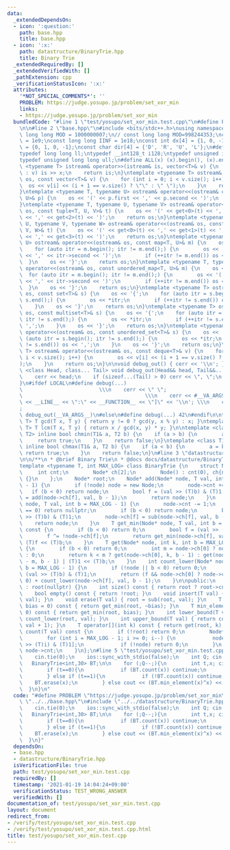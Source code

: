 ```yaml
---
data:
  _extendedDependsOn:
  - icon: ':question:'
    path: base.hpp
    title: base.hpp
  - icon: ':x:'
    path: datastructure/BinaryTrie.hpp
    title: Binary Trie
  _extendedRequiredBy: []
  _extendedVerifiedWith: []
  _pathExtension: cpp
  _verificationStatusIcon: ':x:'
  attributes:
    '*NOT_SPECIAL_COMMENTS*': ''
    PROBLEM: https://judge.yosupo.jp/problem/set_xor_min
    links:
    - https://judge.yosupo.jp/problem/set_xor_min
  bundledCode: "#line 1 \"test/yosupo/set_xor_min.test.cpp\"\n#define PROBLEM \"https://judge.yosupo.jp/problem/set_xor_min\"\
    \n\n#line 2 \"base.hpp\"\n#include <bits/stdc++.h>\nusing namespace std;\nconst\
    \ long long MOD = 1000000007;\n// const long long MOD=998244353;\nconst int INF\
    \ = 1e9;\nconst long long IINF = 1e18;\nconst int dx[4] = {1, 0, -1, 0}, dy[4]\
    \ = {0, 1, 0, -1};\nconst char dir[4] = {'D', 'R', 'U', 'L'};\n#define LOCAL\n\
    typedef long long ll;\ntypedef __int128_t i128;\ntypedef unsigned int uint;\n\
    typedef unsigned long long ull;\n#define ALL(x) (x).begin(), (x).end()\n\ntemplate\
    \ <typename T> istream& operator>>(istream& is, vector<T>& v) {\n    for (T& x\
    \ : v) is >> x;\n    return is;\n}\ntemplate <typename T> ostream& operator<<(ostream&\
    \ os, const vector<T>& v) {\n    for (int i = 0; i < v.size(); i++) {\n      \
    \  os << v[i] << (i + 1 == v.size() ? \"\" : \" \");\n    }\n    return os;\n\
    }\ntemplate <typename T, typename U> ostream& operator<<(ostream& os, const pair<T,\
    \ U>& p) {\n    os << '(' << p.first << ',' << p.second << ')';\n    return os;\n\
    }\ntemplate <typename T, typename U, typename V> ostream& operator<<(ostream&\
    \ os, const tuple<T, U, V>& t) {\n    os << '(' << get<0>(t) << ',' << get<1>(t)\
    \ << ',' << get<2>(t) << ')';\n    return os;\n}\ntemplate <typename T, typename\
    \ U, typename V, typename W> ostream& operator<<(ostream& os, const tuple<T, U,\
    \ V, W>& t) {\n    os << '(' << get<0>(t) << ',' << get<1>(t) << ',' << get<2>(t)\
    \ << ',' << get<3>(t) << ')';\n    return os;\n}\ntemplate <typename T, typename\
    \ U> ostream& operator<<(ostream& os, const map<T, U>& m) {\n    os << '{';\n\
    \    for (auto itr = m.begin(); itr != m.end();) {\n        os << '(' << itr->first\
    \ << ',' << itr->second << ')';\n        if (++itr != m.end()) os << ',';\n  \
    \  }\n    os << '}';\n    return os;\n}\ntemplate <typename T, typename U> ostream&\
    \ operator<<(ostream& os, const unordered_map<T, U>& m) {\n    os << '{';\n  \
    \  for (auto itr = m.begin(); itr != m.end();) {\n        os << '(' << itr->first\
    \ << ',' << itr->second << ')';\n        if (++itr != m.end()) os << ',';\n  \
    \  }\n    os << '}';\n    return os;\n}\ntemplate <typename T> ostream& operator<<(ostream&\
    \ os, const set<T>& s) {\n    os << '{';\n    for (auto itr = s.begin(); itr !=\
    \ s.end();) {\n        os << *itr;\n        if (++itr != s.end()) os << ',';\n\
    \    }\n    os << '}';\n    return os;\n}\ntemplate <typename T> ostream& operator<<(ostream&\
    \ os, const multiset<T>& s) {\n    os << '{';\n    for (auto itr = s.begin();\
    \ itr != s.end();) {\n        os << *itr;\n        if (++itr != s.end()) os <<\
    \ ',';\n    }\n    os << '}';\n    return os;\n}\ntemplate <typename T> ostream&\
    \ operator<<(ostream& os, const unordered_set<T>& s) {\n    os << '{';\n    for\
    \ (auto itr = s.begin(); itr != s.end();) {\n        os << *itr;\n        if (++itr\
    \ != s.end()) os << ',';\n    }\n    os << '}';\n    return os;\n}\ntemplate <typename\
    \ T> ostream& operator<<(ostream& os, const deque<T>& v) {\n    for (int i = 0;\
    \ i < v.size(); i++) {\n        os << v[i] << (i + 1 == v.size() ? \"\" : \" \"\
    );\n    }\n    return os;\n}\n\nvoid debug_out() { cerr << '\\n'; }\ntemplate\
    \ <class Head, class... Tail> void debug_out(Head&& head, Tail&&... tail) {\n\
    \    cerr << head;\n    if (sizeof...(Tail) > 0) cerr << \", \";\n    debug_out(move(tail)...);\n\
    }\n#ifdef LOCAL\n#define debug(...)                                          \
    \                         \\\n    cerr << \" \";                             \
    \                                        \\\n    cerr << #__VA_ARGS__ << \" :[\"\
    \ << __LINE__ << \":\" << __FUNCTION__ << \"]\" << '\\n'; \\\n    cerr << \" \"\
    ;                                                                     \\\n   \
    \ debug_out(__VA_ARGS__)\n#else\n#define debug(...) 42\n#endif\n\ntemplate <typename\
    \ T> T gcd(T x, T y) { return y != 0 ? gcd(y, x % y) : x; }\ntemplate <typename\
    \ T> T lcm(T x, T y) { return x / gcd(x, y) * y; }\n\ntemplate <class T1, class\
    \ T2> inline bool chmin(T1& a, T2 b) {\n    if (a > b) {\n        a = b;\n   \
    \     return true;\n    }\n    return false;\n}\ntemplate <class T1, class T2>\
    \ inline bool chmax(T1& a, T2 b) {\n    if (a < b) {\n        a = b;\n       \
    \ return true;\n    }\n    return false;\n}\n#line 3 \"datastructure/BinaryTrie.hpp\"\
    \n\n/**\n * @brief Binary Trie\n * @docs docs/datastructure/BinaryTrie.md\n */\n\
    template <typename T, int MAX_LOG> class BinaryTrie {\n    struct Node {\n   \
    \     int cnt;\n        Node* ch[2];\n        Node() : cnt(0), ch{nullptr, nullptr}\
    \ {}\n    };\n    Node* root;\n    Node* add(Node* node, T val, int b = MAX_LOG\
    \ - 1) {\n        if (!node) node = new Node;\n        node->cnt += 1;\n     \
    \   if (b < 0) return node;\n        bool f = (val >> (T)b) & (T)1;\n        node->ch[f]\
    \ = add(node->ch[f], val, b - 1);\n        return node;\n    }\n    Node* sub(Node*\
    \ node, T val, int b = MAX_LOG - 1) {\n        node->cnt -= 1;\n        if (node->cnt\
    \ == 0) return nullptr;\n        if (b < 0) return node;\n        bool f = (val\
    \ >> (T)b) & (T)1;\n        node->ch[f] = sub(node->ch[f], val, b - 1);\n    \
    \    return node;\n    }\n    T get_min(Node* node, T val, int b = MAX_LOG - 1)\
    \ const {\n        if (b < 0) return 0;\n        bool f = (val >> (T)b) & (T)1;\n\
    \        f ^= !node->ch[f];\n        return get_min(node->ch[f], val, b - 1) |\
    \ (T)f << (T)b;\n    }\n    T get(Node* node, int k, int b = MAX_LOG - 1) const\
    \ {\n        if (b < 0) return 0;\n        int m = node->ch[0] ? node->ch[0]->cnt\
    \ : 0;\n        return k < m ? get(node->ch[0], k, b - 1) : get(node->ch[1], k\
    \ - m, b - 1) | (T)1 << (T)b;\n    }\n    int count_lower(Node* node, T val, int\
    \ b = MAX_LOG - 1) {\n        if (!node || b < 0) return 0;\n        bool f =\
    \ (val >> (T)b) & (T)1;\n        return (f && node->ch[0] ? node->ch[0]->cnt :\
    \ 0) + count_lower(node->ch[f], val, b - 1);\n    }\n\npublic:\n    BinaryTrie()\
    \ : root(nullptr) {}\n    int size() const { return root ? root->cnt : 0; }\n\
    \    bool empty() const { return !root; }\n    void insert(T val) { root = add(root,\
    \ val); }\n    void erase(T val) { root = sub(root, val); }\n    T max_element(T\
    \ bias = 0) const { return get_min(root, ~bias); }\n    T min_element(T bias =\
    \ 0) const { return get_min(root, bias); }\n    int lower_bound(T val) { return\
    \ count_lower(root, val); }\n    int upper_bound(T val) { return count_lower(root,\
    \ val + 1); }\n    T operator[](int k) const { return get(root, k); }\n    int\
    \ count(T val) const {\n        if (!root) return 0;\n        Node* node = root;\n\
    \        for (int i = MAX_LOG - 1; i >= 0; i--) {\n            node = node->ch[(val\
    \ >> (T)i) & (T)1];\n            if (!node) return 0;\n        }\n        return\
    \ node->cnt;\n    }\n};\n#line 5 \"test/yosupo/set_xor_min.test.cpp\"\n\nint main(){\n\
    \    cin.tie(0);\n    ios::sync_with_stdio(false);\n    int Q; cin >> Q;\n\n \
    \   BinaryTrie<int,30> BT;\n\n    for (;Q--;){\n        int t,x; cin >> t >> x;\n\
    \        if (t==0){\n            if (BT.count(x)) continue;\n            BT.insert(x);\n\
    \        } else if (t==1){\n            if (!BT.count(x)) continue;\n        \
    \    BT.erase(x);\n        } else cout << (BT.min_element(x)^x) << '\\n';\n  \
    \  }\n}\n"
  code: "#define PROBLEM \"https://judge.yosupo.jp/problem/set_xor_min\"\n\n#include\
    \ \"../../base.hpp\"\n#include \"../../datastructure/BinaryTrie.hpp\"\n\nint main(){\n\
    \    cin.tie(0);\n    ios::sync_with_stdio(false);\n    int Q; cin >> Q;\n\n \
    \   BinaryTrie<int,30> BT;\n\n    for (;Q--;){\n        int t,x; cin >> t >> x;\n\
    \        if (t==0){\n            if (BT.count(x)) continue;\n            BT.insert(x);\n\
    \        } else if (t==1){\n            if (!BT.count(x)) continue;\n        \
    \    BT.erase(x);\n        } else cout << (BT.min_element(x)^x) << '\\n';\n  \
    \  }\n}"
  dependsOn:
  - base.hpp
  - datastructure/BinaryTrie.hpp
  isVerificationFile: true
  path: test/yosupo/set_xor_min.test.cpp
  requiredBy: []
  timestamp: '2021-01-19 14:04:24+09:00'
  verificationStatus: TEST_WRONG_ANSWER
  verifiedWith: []
documentation_of: test/yosupo/set_xor_min.test.cpp
layout: document
redirect_from:
- /verify/test/yosupo/set_xor_min.test.cpp
- /verify/test/yosupo/set_xor_min.test.cpp.html
title: test/yosupo/set_xor_min.test.cpp
---
```

